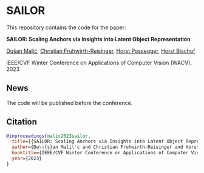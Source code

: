 # SAILOR

This repository contains the code for the paper:

**SAILOR: Scaling Anchors via Insights into Latent Object Representation**

[Dušan Malić](https://github.com/malicd), [Christian Fruhwirth-Reisinger](https://github.com/chreisinger), [Horst Possegger](https://snototter.github.io/research/), [Horst Bischof](https://scholar.google.at/citations?user=_pq05Q4AAAAJ)

IEEE/CVF Winter Conference on Applications of Computer Vision (WACV), 2023

## News

The code will be published before the conference.


## Citation

```BibTeX
@inproceedings{malic2023sailor,
  title={{SAILOR: Scaling Anchors via Insights into Latent Object Representation}},
  author={Du\v{s}an Mali\'c and Christian Fruhwirth-Reisinger and Horst Possegger and Horst Bischof},
  booktitle={IEEE/CVF Winter Conference on Applications of Computer Vision (WACV)},
  year={2023}
} 
```
